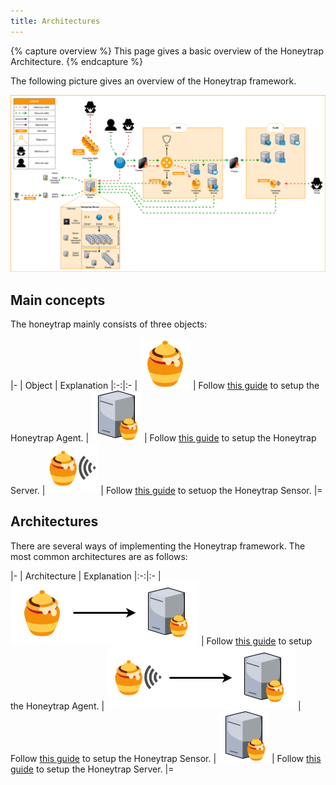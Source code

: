 ```yaml
---
title: Architectures
---
```


{% capture overview %}
This page gives a basic overview of the Honeytrap Architecture.
{% endcapture %}

The following picture gives an overview of the Honeytrap framework.

<img src="/images/architecture/overview.png">


## Main concepts

The honeytrap mainly consists of three objects:

|-
| Object | Explanation
|:-:|:-
| [![Honeytrap Agent](/images/architecture/agent.png)](/docs/concepts/framework/honeytrap-agent/) | Follow [this guide](/docs/setup/agent/landing/) to setup the Honeytrap Agent.
| [![Honeytrap Server](/images/architecture/server.png)](/docs/concepts/framework/honeytrap-server/) | Follow [this guide](/docs/setup/server/install-server/) to setup the Honeytrap Server.
| [![Honeytrap Sensor](/images/architecture/sensor.png)](/docs/concepts/framework/honeytrap-sensor/) | Follow [this guide](/docs/setup/sensor/install-sensor/) to setuop the Honeytrap Sensor.
|=

## Architectures

There are several ways of implementing the Honeytrap framework. The most common architectures are as follows:

|-
| Architecture | Explanation
|:-:|:-
| [![Agent - Server](/images/architecture/agent_server.png)](/docs/concepts/framework/architecture/agent-server/) | Follow [this guide](/docs/setup/agent/landing/) to setup the Honeytrap Agent.
| [![Sensor - Server](/images/architecture/sensor_server.png)](/docs/concepts/framework/architecture/sensor-server/) | Follow [this guide](/docs/setup/sensor/install-sensor/) to setup the Honeytrap Sensor.
| [![Server (standalone)](/images/architecture/server.png)](/docs/concepts/framework/architecture/server-standalone/) | Follow [this guide](/docs/setup/server/install-server/) to setup the Honeytrap Server.
|=
